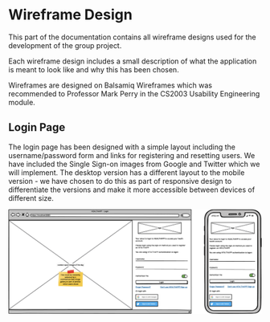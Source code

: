 # Wireframe Design

This part of the documentation contains all wireframe designs used for the development of the group project.

Each wireframe design includes a small description of what the application is meant to look like and why this has been chosen.

Wireframes are designed on Balsamiq Wireframes which was recommended to Professor Mark Perry in the CS2003 Usability Engineering module.

## Login Page

The login page has been designed with a simple layout including the username/password form and links for registering and resetting users. We have included the Single Sign-on images from Google and Twitter which we will implement. The desktop version has a different layout to the mobile version - we have chosen to do this as part of responsive design to differentiate the versions and make it more accessible between devices of different size.

![Login Wireframe](assets\wireframe-Login.png)